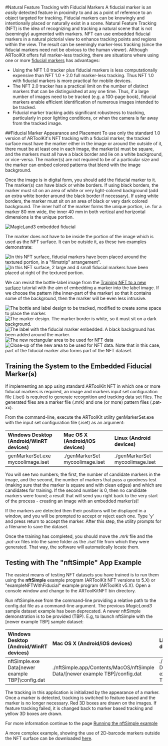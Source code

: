 #Natural Feature Tracking with Fiducial Markers
A fiducial marker is an *easily* detected feature in proximity to and as a point of reference to an object targeted for tracking. Fiducial markers can be knowingly and intentionally placed or naturally exist in a scene. Natural Feature Tracking (NFT) is the idea of recognizing and tracking a natural scene that is not (seemingly) augmented with markers. NFT can use embedded fiducial markers in a natural pictorial view to enhance tracking points and regions within the view. The result can be seemingly marker-less tracking (since the fiducial markers need not be obvious to the human viewer). Although ARToolKit offers full marker-less tracking, there are situations where using one or more [fiducial markers][marker_about] has advantages:

-   Using the NFT 1.0 tracker plus fiducial markers is less computationally expensive than NFT 1.0 + 2.0 full marker-less tracking. Thus NFT 1.0 with fiducial markers is more practical for mobile devices.
-   The NFT 2.0 tracker has a practical limit on the number of distinct markers that can be distinguished at any one time. Thus, if a large number of images need to be tracked (e.g. a 100-page book), fiducial markers enable efficient identification of numerous images intended to be tracked.
-   Fiducial marker tracking adds significant robustness to tracking, particularly in poor lighting conditions, or when the camera is far away from the tracked image.

##Fiducial Marker Appearance and Placement
To use only the standard 1.0 version of ARToolKit's NFT tracking with a fiducial marker, the tracked surface must have the marker either in the image or around the outside of it, there must be at least one in each image, the marker(s) must be square, and the markers must all have a black border and lie on a white background, or vice-versa. The marker(s) are not required to be of a particular size and the marker can embed colored patterns that blend with the image background.

Once the image is in digital form, you should add the fiducial marker to it. The marker(s) can have black or white borders. If using black borders, the marker must sit on an area of white or very light-colored background (add an extra white border around the black border if necessary). If using white borders, the marker must sit on an area of black or very dark colored background. The inner half of the marker forms the unique portion, i.e. for a marker 80 mm wide, the inner 40 mm in both vertical and horizontal dimensions is the unique portion.

![MagicLand3 embedded fiducial][magicland3_embedded_fiducial]

The marker does not have to be inside the portion of the image which is used as the NFT surface. It can be outside it, as these two examples demonstrate:

![In this NFT surface, fiducial markers have been placed around the textured portion, in a "filmstrip" arrangement".][example_2]
![In this NFT surface, 2 large and 4 small fiducial markers have been placed at right of the textured portion.][example_3]

We can revisit the bottle-label image from the [Training NFT to a new surface][1] tutorial with the aim of embedding a marker into the label image. If we choose the pattern (the inner-part of the marker) so that it contains some of the background, then the marker will be even less intrusive.

![The bottle and label design to be tracked, modified to create some space to place the marker.][butterworth_modified_for_marker]
![The marker design. The marker border is white, so it must sit on a dark background.][butterworth_marker]
![The label with the fiducial marker embedded. A black background has been added around the marker.][butterworth_with_marker]
![The new rectangular area to be used for NFT data][butterworth_modified_highlighted]
![Close-up of the new area to be used for NFT data. Note that in this case, part of the fiducial marker also forms part of the NFT dataset.][butterworth_modified_tracked]

## Training the System to the Embedded Fiducial Marker(s)
If implementing an app using standard ARToolKit NFT in which one or more fiducial markers is required, an image and markers input set configuration file (.iset) is required to generate recognition and tracking data set files. The generated files are a marker file (.mrk) and one (or more) pattern files (.pat-xx).

From the command-line, execute the ARToolKit utility genMarkerSet.exe with the input set configuration file (.iset) as an argument:

| Windows Desktop (Android/WinRT devices) | Mac OS X (Android/iOS devices) | Linux (Android devices) |
| :------------ | :------- | :------------ |
| genMarkerSet.exe mycoolimage.iset | ./genMarkerSet mycoolimage.iset | ./genMarkerSet mycoolimage.iset |

You will see two numbers; the first, the number of candidate markers in the image, and the second, the number of markers that pass a goodness test (making sure that the marker is square and with clean edges) and which are candidates for training. If the second number is 0, then no candidate markers were found; a result that will send you right back to the very start of the process - creating an image with an embedded marker(s)!

If the markers are detected then their positions will be displayed in a window, and you will be prompted to accept or reject each one. Type 'y' and press return to accept the marker. After this step, the utility prompts for a filename to save the dataset.

Once the training has completed, you should move the *.mrk* file and the *.pat-xx* files into the same folder as the *.iset* file from which they were generated. That way, the software will automatically locate them.

## Testing with The "nftSimple" App Example
The easiest means of testing NFT datasets you have trained is to run them using the **nftSimple** example program (ARToolKit NFT versions to 5.X) or "exampleNFTWithFiducial" example program (ARToolKit v5.X). Open a console window and change to the ARToolKitNFT bin directory.

Run nftSimple.exe from the command-line providing a relative path to the config.dat file as a command-line argument. The previous *MagicLand3* sample dataset example has been deprecated. A newer nftSimple demonstration is to be provided (TBP).  E.g, to launch nftSimple with the [newer example TBP] sample dataset:

| Windows Desktop (Android/WinRT devices) | Mac OS X (Android/iOS devices) | Linux (Android devices) |
| :- | :- | :- |
| nftSimple.exe Data\[newer example TBP]\config.dat | ./nftSimple.app/Contents/MacOS/nftSimple Data/[newer example TBP]/config.dat | ./nftSimple Data/[newer example TBP]/config.dat |

The tracking in this application is initialized by the appearance of a marker. Once a marker is detected, tracking is switched to feature based and the marker is no longer necessary. Red 3D boxes are drawn on the images. If feature tracking failed, it is changed back to marker based tracking and yellow 3D boxes are drawn.

For more information continue to the page [Running the nftSimple example][2]

A more complex example, showing the use of 2D-barcode markers outside the NFT surface can be downloaded [here][3].

[marker_about]: ./marker_about.md
[1]: ./marker_nft_training.md
[2]: ../7_Examples/example_nftsimple.md
[3]: http://www.artoolworks.com/support/attachments/ARToolKikt%20NFTv1%20sample%20dataset%20(map%20of%20Christchurch%2C%20NZ).zip

[magicland3_embedded_fiducial]: ../_media/magicland3_embedded_fiducial.png
[example_2]: ../_media/nft_example_2.jpg
[example_3]: ../_media/nft_example_3.jpg
[butterworth_modified_for_marker]: ../_media/nft_example_mrs_butterworths_modified_for_marker.jpg
[butterworth_marker]: ../_media/nft_example_mrs_butterworths_marker.jpg
[butterworth_with_marker]: ../_media/nft_example_mrs_butterworths_with_marker.jpg
[butterworth_modified_highlighted]: ../_media/nft_example_mrs_butterworths_modified_for_marker_area_highlighted.jpg
[butterworth_modified_tracked]: ../_media/nft_example_mrs_butterworths_modified_for_marker_tracked_area.jpg
